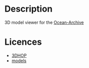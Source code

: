 # Description
3D model viewer for the [Ocean-Archive](https://ocean-archive.org/)

# Licences
* [3DHOP](https://github.com/cnr-isti-vclab/3DHOP/blob/master/LICENSE.txt)
* [models](https://creativecommons.org/licenses/by-nc-nd/4.0/)

